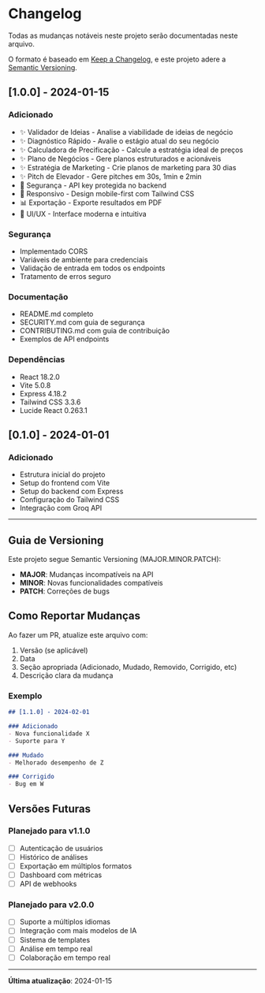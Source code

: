 # Changelog

Todas as mudanças notáveis neste projeto serão documentadas neste arquivo.

O formato é baseado em [Keep a Changelog](https://keepachangelog.com/en/1.0.0/),
e este projeto adere a [Semantic Versioning](https://semver.org/spec/v2.0.0.html).

## [1.0.0] - 2024-01-15

### Adicionado

- ✨ Validador de Ideias - Analise a viabilidade de ideias de negócio
- ✨ Diagnóstico Rápido - Avalie o estágio atual do seu negócio
- ✨ Calculadora de Precificação - Calcule a estratégia ideal de preços
- ✨ Plano de Negócios - Gere planos estruturados e acionáveis
- ✨ Estratégia de Marketing - Crie planos de marketing para 30 dias
- ✨ Pitch de Elevador - Gere pitches em 30s, 1min e 2min
- 🔐 Segurança - API key protegida no backend
- 📱 Responsivo - Design mobile-first com Tailwind CSS
- 📊 Exportação - Exporte resultados em PDF
- 🎨 UI/UX - Interface moderna e intuitiva

### Segurança

- Implementado CORS
- Variáveis de ambiente para credenciais
- Validação de entrada em todos os endpoints
- Tratamento de erros seguro

### Documentação

- README.md completo
- SECURITY.md com guia de segurança
- CONTRIBUTING.md com guia de contribuição
- Exemplos de API endpoints

### Dependências

- React 18.2.0
- Vite 5.0.8
- Express 4.18.2
- Tailwind CSS 3.3.6
- Lucide React 0.263.1

## [0.1.0] - 2024-01-01

### Adicionado

- Estrutura inicial do projeto
- Setup do frontend com Vite
- Setup do backend com Express
- Configuração do Tailwind CSS
- Integração com Groq API

---

## Guia de Versioning

Este projeto segue Semantic Versioning (MAJOR.MINOR.PATCH):

- **MAJOR**: Mudanças incompatíveis na API
- **MINOR**: Novas funcionalidades compatíveis
- **PATCH**: Correções de bugs

## Como Reportar Mudanças

Ao fazer um PR, atualize este arquivo com:

1. Versão (se aplicável)
2. Data
3. Seção apropriada (Adicionado, Mudado, Removido, Corrigido, etc)
4. Descrição clara da mudança

### Exemplo

```markdown
## [1.1.0] - 2024-02-01

### Adicionado
- Nova funcionalidade X
- Suporte para Y

### Mudado
- Melhorado desempenho de Z

### Corrigido
- Bug em W
```

## Versões Futuras

### Planejado para v1.1.0

- [ ] Autenticação de usuários
- [ ] Histórico de análises
- [ ] Exportação em múltiplos formatos
- [ ] Dashboard com métricas
- [ ] API de webhooks

### Planejado para v2.0.0

- [ ] Suporte a múltiplos idiomas
- [ ] Integração com mais modelos de IA
- [ ] Sistema de templates
- [ ] Análise em tempo real
- [ ] Colaboração em tempo real

---

**Última atualização**: 2024-01-15

